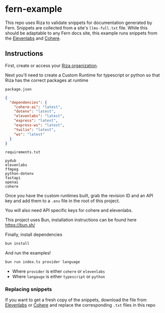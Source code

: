 # fern-example

This repo uses Riza to validate snippets for documentation generated by Fern. Snippets are collected from a site's `llms-full.txt` file. While this should be adaptable to any Fern docs site, this example runs snippets from the [Elevenlabs](https://elevenlabs.io/docs) and [Cohere](https://docs.cohere.com/).


## Instructions

First, create or access your [Riza organization](riza.io).

Next you'll need to create a Custom Runtime for typescript or python so that Riza has the correct packages at runtime

`package.json`
```json
{
  "dependencies": {
    "cohere-ai": "latest",
    "dotenv": "latest",
    "elevenlabs": "latest",
    "express": "latest",
    "express-ws": "latest",
    "twilio": "latest",
    "ws": "latest"
  }
}
```

`requirements.txt`
```
pydub
elevenlabs
ffmpeg
python-dotenv
fastapi
openai
cohere
```

Once you have the custom runtimes built, grab the revision ID and an API key and add them to a `.env` file in the root of this project.

You will also need API specific keys for cohere and elevenlabs.


This project uses Bun, installation instructions can be found here https://bun.sh/

Finally, install dependencies
```bash
bun install
```

And run the examples!

```bash
bun run index.ts provider language
```

- Where `provider` is either `cohere` or `elevenlabs`
- Where `langauge` is either `typescript` or `python`


### Replacing snippets
If you want to get a fresh copy of the snippets, download the file from [Elevenlabs](https://elevenlabs.io/docs/llms-full.txt) or [Cohere](https://docs.cohere.com/llms-full.txt) and replace the corresponding `.txt` files in this repo